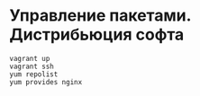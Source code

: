 # Управление пакетами. Дистрибьюция софта 
```
vagrant up
vagrant ssh
yum repolist
yum provides nginx
```
